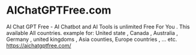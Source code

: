 # AIChatGPTFree.com
AI Chat GPT Free - AI Chatbot and AI Tools is unlimited Free For You . This available All countries. example for: United state , Canada , Australia , Germany , united kingdoms , Asia counties, Europe countries , … etc.  
https://aichatgptfree.com/

